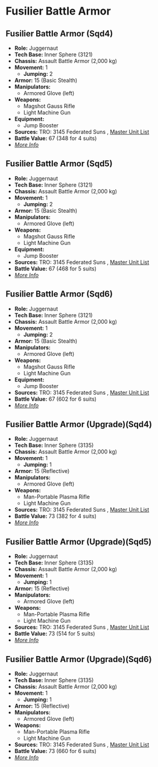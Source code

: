# Fusilier Battle Armor 

## Fusilier Battle Armor (Sqd4) 

- **Role:** Juggernaut 
- **Tech Base:** Inner Sphere (3121) 
- **Chassis:** Assault Battle Armor (2,000 kg) 
- **Movement:** 1 
  - **Jumping:** 2 
- **Armor:** 15 (Basic Stealth) 
- **Manipulators:** 
  - Armored Glove (left) 
- **Weapons:** 
  - Magshot Gauss Rifle 
  - Light Machine Gun 
- **Equipment:** 
  - Jump Booster 
- **Sources:** TRO: 3145 Federated Suns , [Master Unit List](http://masterunitlist.info/Unit/Details/6309) 
- **Battle Value:** 67 (348 for 4 suits) 
- [*More Info*](fusilier_battle_armor/fusilier_battle_armor_sqd4.md) 

## Fusilier Battle Armor (Sqd5) 

- **Role:** Juggernaut 
- **Tech Base:** Inner Sphere (3121) 
- **Chassis:** Assault Battle Armor (2,000 kg) 
- **Movement:** 1 
  - **Jumping:** 2 
- **Armor:** 15 (Basic Stealth) 
- **Manipulators:** 
  - Armored Glove (left) 
- **Weapons:** 
  - Magshot Gauss Rifle 
  - Light Machine Gun 
- **Equipment:** 
  - Jump Booster 
- **Sources:** TRO: 3145 Federated Suns , [Master Unit List](http://masterunitlist.info/Unit/Details/8734) 
- **Battle Value:** 67 (468 for 5 suits) 
- [*More Info*](fusilier_battle_armor/fusilier_battle_armor_sqd5.md) 

## Fusilier Battle Armor (Sqd6) 

- **Role:** Juggernaut 
- **Tech Base:** Inner Sphere (3121) 
- **Chassis:** Assault Battle Armor (2,000 kg) 
- **Movement:** 1 
  - **Jumping:** 2 
- **Armor:** 15 (Basic Stealth) 
- **Manipulators:** 
  - Armored Glove (left) 
- **Weapons:** 
  - Magshot Gauss Rifle 
  - Light Machine Gun 
- **Equipment:** 
  - Jump Booster 
- **Sources:** TRO: 3145 Federated Suns , [Master Unit List](http://masterunitlist.info/Unit/Details/9097) 
- **Battle Value:** 67 (602 for 6 suits) 
- [*More Info*](fusilier_battle_armor/fusilier_battle_armor_sqd6.md) 

## Fusilier Battle Armor (Upgrade)(Sqd4) 

- **Role:** Juggernaut 
- **Tech Base:** Inner Sphere (3135) 
- **Chassis:** Assault Battle Armor (2,000 kg) 
- **Movement:** 1 
  - **Jumping:** 1 
- **Armor:** 15 (Reflective) 
- **Manipulators:** 
  - Armored Glove (left) 
- **Weapons:** 
  - Man-Portable Plasma Rifle 
  - Light Machine Gun 
- **Sources:** TRO: 3145 Federated Suns , [Master Unit List](http://masterunitlist.info/Unit/Details/6310) 
- **Battle Value:** 73 (382 for 4 suits) 
- [*More Info*](fusilier_battle_armor/fusilier_battle_armor_upgradesqd4.md) 

## Fusilier Battle Armor (Upgrade)(Sqd5) 

- **Role:** Juggernaut 
- **Tech Base:** Inner Sphere (3135) 
- **Chassis:** Assault Battle Armor (2,000 kg) 
- **Movement:** 1 
  - **Jumping:** 1 
- **Armor:** 15 (Reflective) 
- **Manipulators:** 
  - Armored Glove (left) 
- **Weapons:** 
  - Man-Portable Plasma Rifle 
  - Light Machine Gun 
- **Sources:** TRO: 3145 Federated Suns , [Master Unit List](http://masterunitlist.info/Unit/Details/8735) 
- **Battle Value:** 73 (514 for 5 suits) 
- [*More Info*](fusilier_battle_armor/fusilier_battle_armor_upgradesqd5.md) 

## Fusilier Battle Armor (Upgrade)(Sqd6) 

- **Role:** Juggernaut 
- **Tech Base:** Inner Sphere (3135) 
- **Chassis:** Assault Battle Armor (2,000 kg) 
- **Movement:** 1 
  - **Jumping:** 1 
- **Armor:** 15 (Reflective) 
- **Manipulators:** 
  - Armored Glove (left) 
- **Weapons:** 
  - Man-Portable Plasma Rifle 
  - Light Machine Gun 
- **Sources:** TRO: 3145 Federated Suns , [Master Unit List](http://masterunitlist.info/Unit/Details/9098) 
- **Battle Value:** 73 (660 for 6 suits) 
- [*More Info*](fusilier_battle_armor/fusilier_battle_armor_upgradesqd6.md) 

